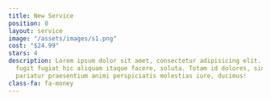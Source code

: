 ```yaml
---
title: New Service
position: 0
layout: service
image: "/assets/images/s1.png"
cost: "$24.99"
stars: 4
description: Lorem ipsum dolor sit amet, consectetur adipisicing elit. Sapiente dicta
  fugit fugiat hic aliquam itaque facere, soluta. Totam id dolores, sint aperiam sequi
  pariatur praesentium animi perspiciatis molestias iure, ducimus!
class-fa: fa-money
---
```


